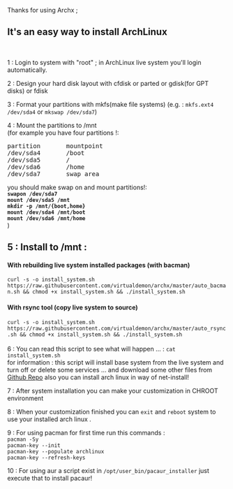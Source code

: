 Thanks for using Archx ;<br/>

<h2>It's an easy way to install ArchLinux </h2><br/>

1 : Login to system with "root" ; in ArchLinux live system you'll login automatically. <br/>

2 : Design your hard disk layout with cfdisk or parted or gdisk(for GPT disks) or fdisk <br/> 

3 : Format your partitions with mkfs(make file systems) (e.g. : `mkfs.ext4 /dev/sda4` or `mkswap /dev/sda7`) <br/>

4 : Mount the partitions to /mnt <br/> 
(for example you have four partitions !: <br/>
<pre>
partition       mountpoint
/dev/sda4       /boot
/dev/sda5       /
/dev/sda6       /home
/dev/sda7       swap area
</pre>
you should make swap on and mount partitions!:<br/>
<b>`swapon /dev/sda7`</b><br/>
<b>`mount /dev/sda5 /mnt`</b><br/>
<b>`mkdir -p /mnt/{boot,home}`</b><br/>
<b>`mount /dev/sda4 /mnt/boot`</b><br/>
<b>`mount /dev/sda6 /mnt/home`</b><br/>
)<br/>

<h2>5 : Install to /mnt :</h2>

<h4>With rebuilding live system installed packages (with bacman)</h4> 

`curl -s -o install_system.sh https://raw.githubusercontent.com/virtualdemon/archx/master/auto_bacman.sh && chmod +x install_system.sh && ./install_system.sh`  

<h4>With rsync tool (copy live system to source) </h4>

`curl -s -o install_system.sh https://raw.githubusercontent.com/virtualdemon/archx/master/auto_rsync.sh && chmod +x install_system.sh && ./install_system.sh`
<br/><br/>
6 : You can read this script to see what will happen ... : `cat install_system.sh` <br/>
for information : this script will install base system from the live system and turn off or delete some services ... and download some other files from [Github Repo](https://github.com/virtualdemon/archx) also you can install arch linux in way of net-install! <br/>

7 : After system installation you can make your customization in CHROOT environment <br/>

8 : When your customization finished you can `exit` and `reboot` system to use your installed arch linux .<br/>

9 : For using pacman for first time run this commands :<br/>
`pacman -Sy` <br/>
`pacman-key --init` <br/>
`pacman-key --populate archlinux`<br/>
`pacman-key --refresh-keys`<br/>

10 : For using aur a script exist in `/opt/user_bin/pacaur_installer` just execute that to install pacaur!

